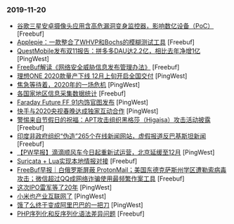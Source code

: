 ### 2019-11-20

* [谷歌三星安卓摄像头应用含高危漏洞变身监控器，影响数亿设备（PoC）](https://www.freebuf.com/vuls/220644.html) [Freebuf]
* [Applepie：一款整合了WHVP和Bochs的模糊测试工具](https://www.freebuf.com/sectool/214263.html) [Freebuf]
* [QuestMobile发布双11报告：拼多多DAU达2.2亿，相比去年净增1亿](https://www.pingwest.com/w/198046) [PingWest]
* [FreeBuf解读《网络安全威胁信息发布管理办法》](https://www.freebuf.com/articles/others-articles/220643.html) [Freebuf]
* [​理想ONE 2020款量产下线 12月上旬开启全国交付](https://www.pingwest.com/w/198041) [PingWest]
* [焦急等待着，2020年的一场危机](https://www.pingwest.com/a/198032) [PingWest]
* [各国家地区信息采集数据统计](https://www.freebuf.com/articles/network/218068.html) [Freebuf]
* [Faraday Future FF 91内饰官图发布](https://www.pingwest.com/w/198030) [PingWest]
* [快手与2020央视春晚达成独家互动合作](https://www.pingwest.com/w/198023) [PingWest]
* [警惕来自节假日的祝福：APT攻击组织黑格莎（Higaisa）攻击活动披露](https://www.freebuf.com/news/219001.html) [Freebuf]
* [印度非政府组织“伪造”265个在线新闻网站，虚假报道反巴基斯坦新闻](https://www.freebuf.com/news/220022.html) [Freebuf]
* [【PW早报】滴滴顺风车今日起重新试运营，北京延缓至12月](https://www.pingwest.com/w/198010) [PingWest]
* [Suricata + Lua实现本地情报对接](https://www.freebuf.com/sectool/218951.html) [Freebuf]
* [FreeBuf早报｜白俄罗斯屏蔽 ProtonMail；美国东德克萨斯州学区遭勒索病毒攻击；微信超过QQ成网络诈骗使用最频繁作案工具](https://www.freebuf.com/news/220568.html) [Freebuf]
* [这次IPO雷军等了20年](https://www.pingwest.com/a/197843) [PingWest]
* [小米也产业互联网了](https://www.pingwest.com/a/197999) [PingWest]
* [饿了么终于变成阿里巴巴的一把刀](https://www.pingwest.com/a/198001) [PingWest]
* [PHP序列化和反序列化语法差异问题](https://www.freebuf.com/articles/web/219062.html) [Freebuf]
